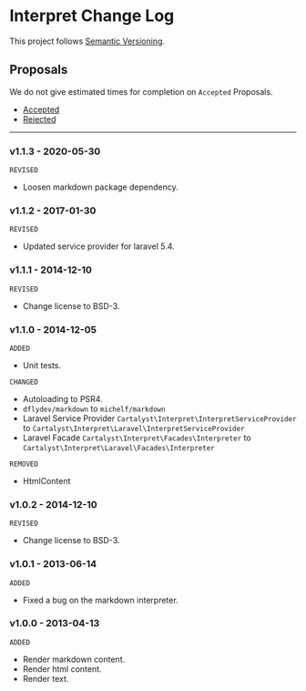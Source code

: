 # Interpret Change Log

This project follows [Semantic Versioning](CONTRIBUTING.md).

## Proposals

We do not give estimated times for completion on `Accepted` Proposals.

- [Accepted](https://github.com/cartalyst/interpret/labels/Accepted)
- [Rejected](https://github.com/cartalyst/interpret/labels/Rejected)

---

### v1.1.3 - 2020-05-30

`REVISED`

- Loosen markdown package dependency.

### v1.1.2 - 2017-01-30

`REVISED`

- Updated service provider for laravel 5.4.

### v1.1.1 - 2014-12-10

`REVISED`

- Change license to BSD-3.

### v1.1.0 - 2014-12-05

`ADDED`

- Unit tests.

`CHANGED`

- Autoloading to PSR4.
- `dflydev/markdown` to `michelf/markdown`
- Laravel Service Provider `Cartalyst\Interpret\InterpretServiceProvider` to `Cartalyst\Interpret\Laravel\InterpretServiceProvider`
- Laravel Facade `Cartalyst\Interpret\Facades\Interpreter` to `Cartalyst\Interpret\Laravel\Facades\Interpreter`

`REMOVED`

- HtmlContent

### v1.0.2 - 2014-12-10

`REVISED`

- Change license to BSD-3.

### v1.0.1 - 2013-06-14

`ADDED`

- Fixed a bug on the markdown interpreter.

### v1.0.0 - 2013-04-13

`ADDED`

- Render markdown content.
- Render html content.
- Render text.
